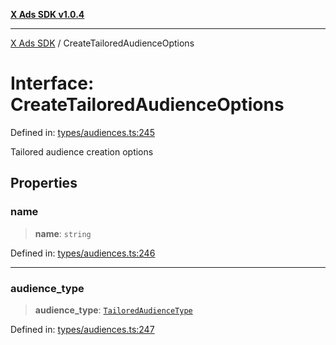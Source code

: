 [**X Ads SDK v1.0.4**](../README.md)

***

[X Ads SDK](../globals.md) / CreateTailoredAudienceOptions

# Interface: CreateTailoredAudienceOptions

Defined in: [types/audiences.ts:245](https://github.com/kage1020/x-ads-sdk/blob/main/src/types/audiences.ts#L245)

Tailored audience creation options

## Properties

### name

> **name**: `string`

Defined in: [types/audiences.ts:246](https://github.com/kage1020/x-ads-sdk/blob/main/src/types/audiences.ts#L246)

***

### audience\_type

> **audience\_type**: [`TailoredAudienceType`](../type-aliases/TailoredAudienceType.md)

Defined in: [types/audiences.ts:247](https://github.com/kage1020/x-ads-sdk/blob/main/src/types/audiences.ts#L247)
